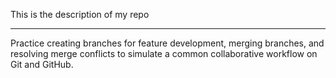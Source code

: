 This is the description of my repo

---

Practice creating branches for feature development, merging branches, and resolving merge conflicts to simulate a common collaborative workflow on Git and GitHub.

